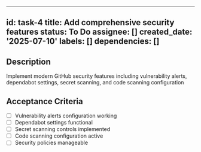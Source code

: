 ______________________________________________________________________

## id: task-4 title: Add comprehensive security features status: To Do assignee: [] created_date: '2025-07-10' labels: [] dependencies: []

## Description

Implement modern GitHub security features including vulnerability alerts, dependabot settings, secret scanning, and code scanning configuration

## Acceptance Criteria

- [ ] Vulnerability alerts configuration working
- [ ] Dependabot settings functional
- [ ] Secret scanning controls implemented
- [ ] Code scanning configuration active
- [ ] Security policies manageable
